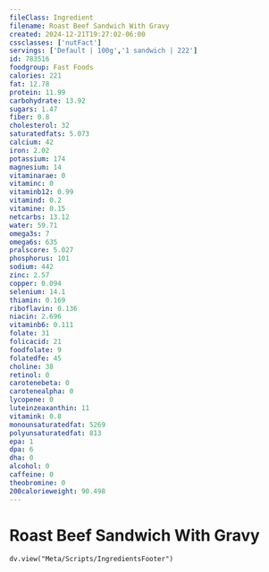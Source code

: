 ```yaml
---
fileClass: Ingredient
filename: Roast Beef Sandwich With Gravy
created: 2024-12-21T19:27:02-06:00
cssclasses: ['nutFact']
servings: ['Default | 100g','1 sandwich | 222']
id: 783516
foodgroup: Fast Foods
calories: 221
fat: 12.78
protein: 11.99
carbohydrate: 13.92
sugars: 1.47
fiber: 0.8
cholesterol: 32
saturatedfats: 5.073
calcium: 42
iron: 2.02
potassium: 174
magnesium: 14
vitaminarae: 0
vitaminc: 0
vitaminb12: 0.99
vitamind: 0.2
vitamine: 0.15
netcarbs: 13.12
water: 59.71
omega3s: 7
omega6s: 635
pralscore: 5.027
phosphorus: 101
sodium: 442
zinc: 2.57
copper: 0.094
selenium: 14.1
thiamin: 0.169
riboflavin: 0.136
niacin: 2.696
vitaminb6: 0.111
folate: 31
folicacid: 21
foodfolate: 9
folatedfe: 45
choline: 38
retinol: 0
carotenebeta: 0
carotenealpha: 0
lycopene: 0
luteinzeaxanthin: 11
vitamink: 0.8
monounsaturatedfat: 5269
polyunsaturatedfat: 813
epa: 1
dpa: 6
dha: 0
alcohol: 0
caffeine: 0
theobromine: 0
200calorieweight: 90.498
---
```


# Roast Beef Sandwich With Gravy

```dataviewjs
dv.view("Meta/Scripts/IngredientsFooter")
```